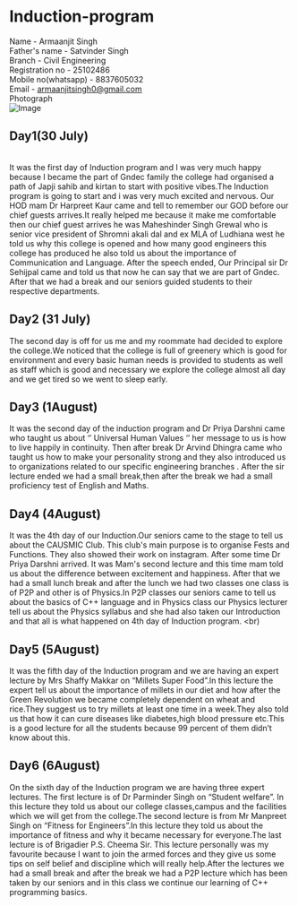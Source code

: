 # Induction-program
Name - Armaanjit Singh
<br>
Father's name - Satvinder Singh 
<br>
Branch - Civil Engineering
<br>
Registration no - 25102486
<br>
Mobile no(whatsapp) - 8837605032
<br>
Email - armaanjitsingh0@gmail.com
<br>
Photograph
<br>
![Image](https://github.com/user-attachments/assets/f56e63f6-ebbf-4a47-a3dc-5e659ca51807)
<br>
##  Day1(30 July)
<br>
It was the first day of Induction program and I was very much happy because I became the part of Gndec family the college had organised a path of Japji sahib and kirtan to start with positive vibes.The Induction program is going to start and i was very much excited and nervous. Our HOD mam Dr Harpreet Kaur came and tell to remember our GOD before our chief guests arrives.It really helped me because it make me comfortable then our chief guest arrives he was Maheshinder Singh Grewal who is senior vice president of Shromni akali dal and ex MLA of Ludhiana west he told us why this college is opened and how many good engineers this college has produced he also told us about the importance of Communication and Language. After the speech ended, Our Principal sir  Dr Sehijpal came and told us that now he can say that we are part of Gndec. After that we had a break and our seniors guided students to their respective departments.
<br>

## Day2 (31 July) 
The second day is off for us me and my roommate had decided to explore the college.We noticed that the college is full of greenery which is good for environment and every basic human needs is provided to students as well as staff which is good and necessary we explore the college almost all day and we get tired so we went to sleep early.
<br>

## Day3 (1August)
It was the second day of the induction program and Dr Priya Darshni came who taught us about ‘’ Universal Human Values ‘’ her message to us is how to live happily in continuity.
Then after break Dr Arvind Dhingra came who taught us  how to make your personality strong and they also introduced us to organizations related to our specific engineering branches .
After the sir lecture ended we had a small break,then after the break we had a small proficiency test of English and Maths.
<br>

## Day4 (4August)
It was the 4th day of our Induction.Our seniors came to the stage to tell us about the CAUSMIC Club. This club's main purpose is to organise Fests and Functions. They also showed their work on instagram.
After some time Dr Priya Darshni arrived. It was Mam's second lecture and this time mam told us about the difference between excitement and happiness.
After that we had a small lunch break and after the lunch we had two classes one class is of P2P and other is of Physics.In P2P classes our seniors came to tell us about the basics of C++ language and in Physics class our Physics lecturer tell us about the Physics syllabus and she had also taken our Introduction and that all is what happened on 4th day of Induction program.
<br)

## Day5 (5August)
It was the fifth day of the Induction program and we are having an expert lecture by Mrs Shaffy Makkar on “Millets Super Food”.In this lecture the expert tell us about the importance of millets in our diet and how after the Green Revolution we became completely dependent on wheat and rice.They suggest us to try millets at least one time in a week.They also told us that how it can cure diseases like diabetes,high blood pressure etc.This is a good lecture for all the students because 99 percent of them didn’t know about this.
<br>

## Day6 (6August)
On the sixth day of the Induction program we are having three expert lectures. The first lecture is of Dr Parminder Singh on “Student welfare”. In this lecture they told us about our college classes,campus and the facilities which we will get from the college.The second lecture is from Mr Manpreet Singh on “Fitness for Engineers”.In this lecture they told us about the importance of fitness and why it became necessary for everyone.The last lecture is of Brigadier P.S. Cheema Sir. This lecture personally was my favourite because I want to join the armed forces and they give us some tips on self belief and discipline which will really help.After the lectures we had a small break and after the break we had a P2P lecture which has been taken by our seniors and in this class we continue our learning of C++ programming basics.


























